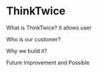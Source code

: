 # ThinkTwice

What is ThinkTwice?
It allows user 

Who is our customer?


Why we build it?


Future Improvement and Possible
